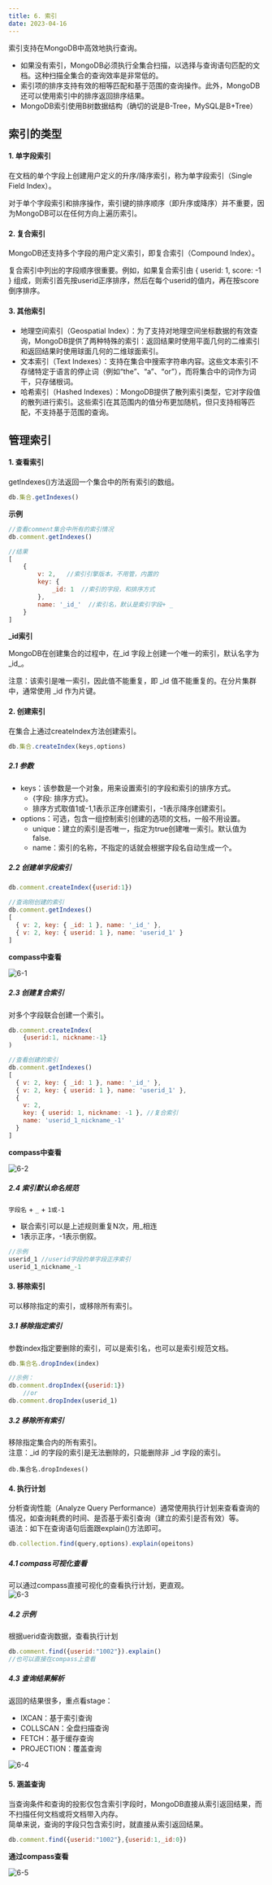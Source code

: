 ```yaml
---
title: 6. 索引
date: 2023-04-16
---
```

索引支持在MongoDB中高效地执行查询。  

- 如果没有索引，MongoDB必须执行全集合扫描，以选择与查询语句匹配的文档。这种扫描全集合的查询效率是非常低的。
- 索引项的排序支持有效的相等匹配和基于范围的查询操作。此外，MongoDB还可以使用索引中的排序返回排序结果。  
- MongoDB索引使用B树数据结构（确切的说是B-Tree，MySQL是B+Tree）


## 索引的类型
#### 1. 单字段索引
在文档的单个字段上创建用户定义的升序/降序索引，称为单字段索引（Single Field Index）。  

对于单个字段索引和排序操作，索引键的排序顺序（即升序或降序）并不重要，因为MongoDB可以在任何方向上遍历索引。

#### 2. 复合索引
MongoDB还支持多个字段的用户定义索引，即复合索引（Compound Index）。  

复合索引中列出的字段顺序很重要。例如，如果复合索引由 { userid: 1, score: -1 } 组成，则索引首先按userid正序排序，然后在每个userid的值内，再在按score倒序排序。


#### 3. 其他索引
- 地理空间索引（Geospatial Index）：为了支持对地理空间坐标数据的有效查询，MongoDB提供了两种特殊的索引：返回结果时使用平面几何的二维索引和返回结果时使用球面几何的二维球面索引。
- 文本索引（Text Indexes）：支持在集合中搜索字符串内容。这些文本索引不存储特定于语言的停止词（例如“the”、“a”、“or”），而将集合中的词作为词干，只存储根词。
- 哈希索引（Hashed Indexes）：MongoDB提供了散列索引类型，它对字段值的散列进行索引。这些索引在其范围内的值分布更加随机，但只支持相等匹配，不支持基于范围的查询。

## 管理索引

#### 1. 查看索引
getIndexes()方法返回一个集合中的所有索引的数组。
```js
db.集合.getIndexes()
```

**示例**
```js
//查看comment集合中所有的索引情况
db.comment.getIndexes()

//结果
[ 
    { 
        v: 2,   //索引引擎版本，不用管，内置的
        key: { 
            _id: 1  //索引的字段，和排序方式
        }, 
        name: '_id_'  //索引名，默认是索引字段+ _
    } 
]
```

**_id索引**  

MongoDB在创建集合的过程中，在_id 字段上创建一个唯一的索引，默认名字为_id_。
  
注意：该索引是唯一索引，因此值不能重复，即 _id 值不能重复的。在分片集群中，通常使用 _id 作为片键。

#### 2. 创建索引
在集合上通过createIndex方法创建索引。
```js
db.集合.createIndex(keys,options)
```

##### 2.1 参数
- keys：该参数是一个对象，用来设置索引的字段和索引的排序方式。
    - {字段: 排序方式}。
    - 排序方式取值1或-1,1表示正序创建索引，-1表示降序创建索引。
- options：可选，包含一组控制索引创建的选项的文档，一般不用设置。
    - unique：建立的索引是否唯一，指定为true创建唯一索引。默认值为false.
    - name：索引的名称，不指定的话就会根据字段名自动生成一个。


##### 2.2 创建单字段索引
```js
db.comment.createIndex({userid:1})

//查询刚创建的索引
db.comment.getIndexes()
[
  { v: 2, key: { _id: 1 }, name: '_id_' },
  { v: 2, key: { userid: 1 }, name: 'userid_1' }
]
```
**compass中查看**  

![6-1](/img/sql/mongodb/6-1.png)


##### 2.3 创建复合索引
对多个字段联合创建一个索引。
```js
db.comment.createIndex(
    {userid:1, nickname:-1}
)

//查看创建的索引
db.comment.getIndexes()
[
  { v: 2, key: { _id: 1 }, name: '_id_' },
  { v: 2, key: { userid: 1 }, name: 'userid_1' },
  {
    v: 2,
    key: { userid: 1, nickname: -1 }, //复合索引
    name: 'userid_1_nickname_-1'
  }
]
```
**compass中查看**  

![6-2](/img/sql/mongodb/6-2.png)

##### 2.4 索引默认命名规范
`字段名` + `_` + `1或-1`
- 联合索引可以是上述规则重复N次，用_相连
- 1表示正序，-1表示倒叙。

```js
//示例
userid_1 //userid字段的单字段正序索引
userid_1_nickname_-1
```

#### 3. 移除索引
可以移除指定的索引，或移除所有索引。

##### 3.1 移除指定索引
参数index指定要删除的索引，可以是索引名，也可以是索引规范文档。
```js
db.集合名.dropIndex(index)

//示例：
db.comment.dropIndex({userid:1})
    //or
db.comment.dropIndex(userid_1)    
```
##### 3.2 移除所有索引
移除指定集合内的所有索引。  
注意：_id 的字段的索引是无法删除的，只能删除非 _id 字段的索引。
```
db.集合名.dropIndexes()
```

#### 4. 执行计划
分析查询性能（Analyze Query Performance）通常使用执行计划来查看查询的情况，如查询耗费的时间、是否基于索引查询（建立的索引是否有效）等。    
语法：如下在查询语句后面跟explain()方法即可。
```js
db.collection.find(query,options).explain(opeitons)
```

##### 4.1 compass可视化查看
可以通过compass直接可视化的查看执行计划，更直观。  
![6-3](/img/sql/mongodb/6-3.png)

##### 4.2 示例
根据uerid查询数据，查看执行计划
```js
db.comment.find({userid:"1002"}).explain()
//也可以直接在compass上查看
```

##### 4.3 查询结果解析  
返回的结果很多，重点看stage：
- IXCAN：基于索引查询
- COLLSCAN：全盘扫描查询
- FETCH：基于缓存查询
- PROJECTION：覆盖查询

![6-4](/img/sql/mongodb/6-4.png)

#### 5. 涵盖查询
当查询条件和查询的投影仅包含索引字段时，MongoDB直接从索引返回结果，而不扫描任何文档或将文档带入内存。   
简单来说，查询的字段只包含索引时，就直接从索引返回结果。

```js
db.comment.find({userid:"1002"},{userid:1,_id:0})
```
**通过compass查看**  

![6-5](/img/sql/mongodb/6-5.png)